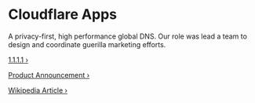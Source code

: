 # Cloudflare Apps

A privacy-first, high performance global DNS. Our role was lead a team to design and coordinate guerilla marketing efforts.

<a href="https://1.1.1.1/" target="_blank">1.1.1.1 ›</a>

<a href="https://blog.cloudflare.com/announcing-1111/" target="_blank">Product Announcement ›</a>

<a href="https://en.wikipedia.org/wiki/1.1.1.1" target="_blank">Wikipedia Article ›</a>


